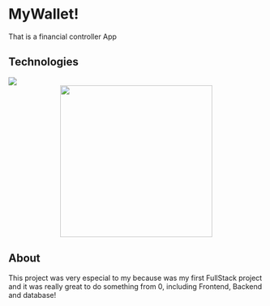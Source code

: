 # MyWallet!

That is a financial controller App 

## Technologies


  <img align="center" src="https://img.shields.io/badge/React-20232A?style=for-the-badge&logo=react&logoColor=61DAFB">

<div align=center style="display:flex; justify-content: center; gap:5%">
    <img style="width: 300px" src="https://i.imgur.com/cKILZy8.gif">
</div>

## About

This project was very especial to my because was my first FullStack project and it was really great to do something from 0, including Frontend, Backend and database!

